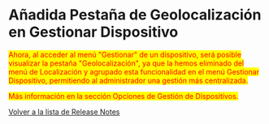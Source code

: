 # Añadida Pestaña de Geolocalización en Gestionar Dispositivo

<mark style="color:red;">Ahora, al acceder al menú "Gestionar" de un dispositivo, será posible visualizar la pestaña "Geolocalización", ya que la hemos eliminado del menú de Localización y agrupado esta funcionalidad en el menú Gestionar Dispositivo, permitiendo al administrador una gestión más centralizada.</mark>

<mark style="color:red;">Más información en la sección Opciones de Gestión de Dispositivos.</mark>

[Volver a la lista de Release Notes](./)
